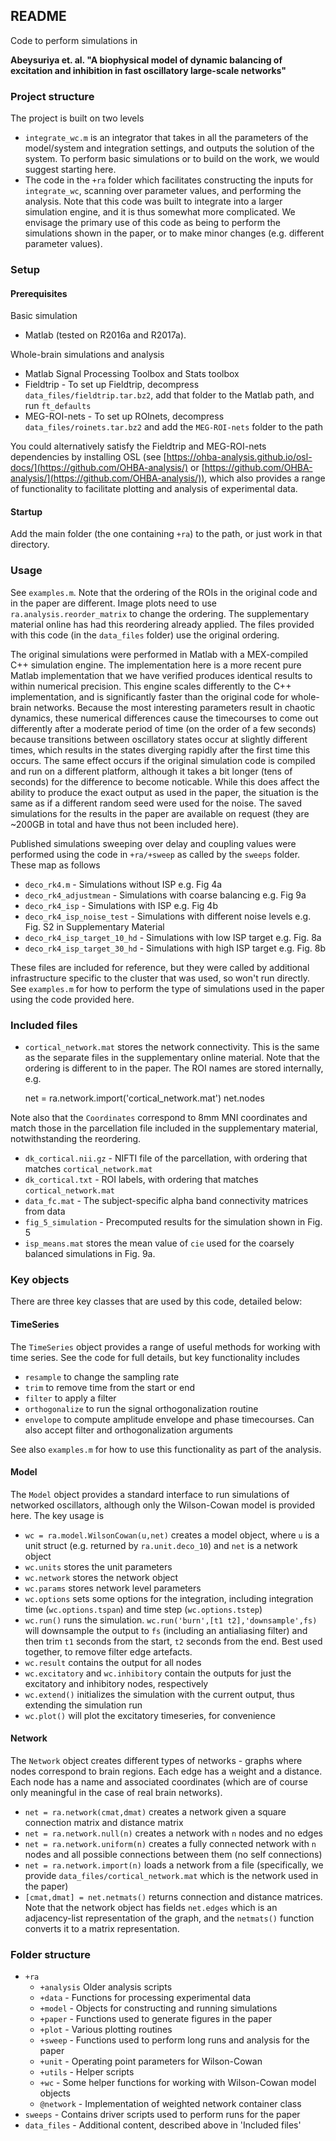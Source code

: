 ## README

Code to perform simulations in 

**Abeysuriya et. al. "A biophysical model of dynamic balancing of excitation and inhibition in fast oscillatory large-scale networks"**

### Project structure

The project is built on two levels

- `integrate_wc.m` is an integrator that takes in all the parameters of the model/system and integration settings, and outputs the solution of the system. To perform basic simulations or to build on the work, we would suggest starting here.
- The code in the `+ra` folder which facilitates constructing the inputs for `integrate_wc`, scanning over parameter values, and performing the analysis. Note that this code was built to integrate into a larger simulation engine, and it is thus somewhat more complicated. We envisage the primary use of this code as being to perform the simulations shown in the paper, or to make minor changes (e.g. different parameter values). 

### Setup

#### Prerequisites

Basic simulation 
- Matlab (tested on R2016a and R2017a). 

Whole-brain simulations and analysis
- Matlab Signal Processing Toolbox and Stats toolbox
- Fieldtrip - To set up Fieldtrip, decompress `data_files/fieldtrip.tar.bz2`, add that folder to the Matlab path, and run `ft_defaults` 
- MEG-ROI-nets - To set up ROInets, decompress `data_files/roinets.tar.bz2` and add the `MEG-ROI-nets` folder to the path

You could alternatively satisfy the Fieldtrip and MEG-ROI-nets dependencies by installing OSL (see [https://ohba-analysis.github.io/osl-docs/](https://github.com/OHBA-analysis/) or [https://github.com/OHBA-analysis/](https://github.com/OHBA-analysis/)), which also provides a range of functionality to facilitate plotting and analysis of experimental data. 

#### Startup

Add the main folder (the one containing `+ra`) to the path, or just work in that directory.

### Usage

See `examples.m`. Note that the ordering of the ROIs in the original code and in the paper are different. Image plots
need to use `ra.analysis.reorder_matrix` to change the ordering. The supplementary material online has had
this reordering already applied. The files provided with this code (in the `data_files` folder) use the original ordering. 

The original simulations were performed in Matlab with a MEX-compiled C++ simulation engine. The implementation here is a more recent pure Matlab implementation that we have verified produces identical results to within numerical precision. This engine scales differently to the C++ implementation, and is significantly faster than the original code for whole-brain networks. Because the most interesting parameters result in chaotic dynamics, these numerical differences cause the timecourses to come out differently after a moderate period of time (on the order of a few seconds) because transitions between oscillatory states occur at slightly different times, which results in the states diverging rapidly after the first time this occurs. The same effect occurs if the original simulation code is compiled and run on a different platform, although it takes a bit longer (tens of seconds) for the difference to become noticable. While this does affect the ability to produce the exact output as used in the paper, the situation is the same as if a different random seed were used for the noise. The saved simulations for the results in the paper are available on request (they are ~200GB in total and have thus not been included here).

Published simulations sweeping over delay and coupling values were performed using the code in `+ra/+sweep` as called by the `sweeps` folder. These map as follows

- `deco_rk4.m` - Simulations without ISP e.g. Fig 4a
- `deco_rk4_adjustmean` - Simulations with coarse balancing e.g. Fig 9a
- `deco_rk4_isp` - Simulations with ISP e.g. Fig 4b
- `deco_rk4_isp_noise_test` - Simulations with different noise levels e.g. Fig. S2 in Supplementary Material
- `deco_rk4_isp_target_10_hd` - Simulations with low ISP target e.g. Fig. 8a
- `deco_rk4_isp_target_30_hd` - Simulations with high ISP target e.g. Fig. 8b

These files are included for reference, but they were called by additional infrastructure specific to the cluster that was used, so won't run directly. See `examples.m` for how to perform the type of simulations used in the paper using the code provided here. 

### Included files

- `cortical_network.mat` stores the network connectivity. This is the same as the separate files in the supplementary online material.
Note that the ordering is different to in the paper. The ROI names are stored internally, e.g.

    net = ra.network.import('cortical_network.mat')
    net.nodes

Note also that the `Coordinates` correspond to 8mm MNI coordinates and match those in the parcellation file 
included in the supplementary material, notwithstanding the reordering.
- `dk_cortical.nii.gz` - NIFTI file of the parcellation, with ordering that matches `cortical_network.mat`
- `dk_cortical.txt` - ROI labels, with ordering that matches `cortical_network.mat`
- `data_fc.mat` - The subject-specific alpha band connectivity matrices from data
- `fig_5_simulation` - Precomputed results for the simulation shown in Fig. 5
- `isp_means.mat` stores the mean value of `cie` used for the coarsely balanced simulations in Fig. 9a.

### Key objects

There are three key classes that are used by this code, detailed below:

#### TimeSeries

The `TimeSeries` object provides a range of useful methods for working with time series. See the code for full details, but key functionality includes

- `resample` to change the sampling rate
- `trim` to remove time from the start or end
- `filter` to apply a filter
- `orthogonalize` to run the signal orthogonalization routine
- `envelope` to compute amplitude envelope and phase timecourses. Can also accept filter and orthogonalization arguments 

See also `examples.m` for how to use this functionality as part of the analysis. 

#### Model

The `Model` object provides a standard interface to run simulations of networked oscillators, although only the Wilson-Cowan model is provided here. The key usage is

- `wc = ra.model.WilsonCowan(u,net)` creates a model object, where `u` is a unit struct (e.g. returned by `ra.unit.deco_10`) and `net` is a network object
- `wc.units` stores the unit parameters
- `wc.network` stores the network object
- `wc.params` stores network level parameters
- `wc.options` sets some options for the integration, including integration time (`wc.options.tspan`) and time step (`wc.options.tstep`) 
- `wc.run()` runs the simulation. `wc.run('burn',[t1 t2],'downsample',fs)` will downsample the output to `fs` (including an antialiasing filter) and then trim `t1` seconds from the start, `t2` seconds from the end. Best used together, to remove filter edge artefacts.
- `wc.result` contains the output for all nodes
- `wc.excitatory` and `wc.inhibitory` contain the outputs for just the excitatory and inhibitory nodes, respectively
- `wc.extend()` initializes the simulation with the current output, thus extending the simulation run
- `wc.plot()` will plot the excitatory timeseries, for convenience

#### Network

The `Network` object creates different types of networks - graphs where nodes correspond to brain regions. Each edge has a weight and a distance. Each node has a name and associated coordinates (which are of course only meaningful in the case of real brain networks). 

- `net = ra.network(cmat,dmat)` creates a network given a square connection matrix and distance matrix
- `net = ra.network.null(n)` creates a network with `n` nodes and no edges
- `net = ra.network.uniform(n)` creates a fully connected network with `n` nodes and all possible connections between them (no self connections)
- `net = ra.network.import(n)` loads a network from a file (specifically, we provide `data_files/cortical_network.mat` which is the network used in the paper) 
- `[cmat,dmat] = net.netmats()` returns connection and distance matrices. Note that the network object has fields `net.edges` which is an adjacency-list representation of the graph, and the `netmats()` function converts it to a matrix representation. 


### Folder structure

- `+ra` 
	- `+analysis` Older analysis scripts
	- `+data` - Functions for processing experimental data
	- `+model` - Objects for constructing and running simulations
	- `+paper` - Functions used to generate figures in the paper
	- `+plot` - Various plotting routines
	- `+sweep` - Functions used to perform long runs and analysis for the paper
	- `+unit` - Operating point parameters for Wilson-Cowan
	- `+utils` - Helper scripts
	- `+wc` - Some helper functions for working with Wilson-Cowan model objects
	- `@network` - Implementation of weighted network container class
- `sweeps` - Contains driver scripts used to perform runs for the paper
- `data_files` - Additional content, described above in 'Included files'

